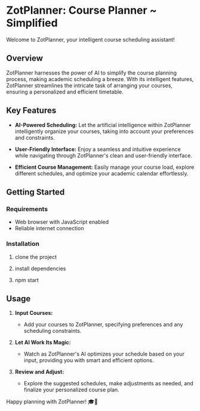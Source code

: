 # ZotPlanner: Course Planner ~ Simplified

Welcome to ZotPlanner, your intelligent course scheduling assistant!

## Overview

ZotPlanner harnesses the power of AI to simplify the course planning process, making academic scheduling a breeze. With its intelligent features, ZotPlanner streamlines the intricate task of arranging your courses, ensuring a personalized and efficient timetable.

## Key Features

- **AI-Powered Scheduling:** Let the artificial intelligence within ZotPlanner intelligently organize your courses, taking into account your preferences and constraints.

- **User-Friendly Interface:** Enjoy a seamless and intuitive experience while navigating through ZotPlanner's clean and user-friendly interface.

- **Efficient Course Management:** Easily manage your course load, explore different schedules, and optimize your academic calendar effortlessly.

## Getting Started

### Requirements

- Web browser with JavaScript enabled
- Reliable internet connection

### Installation

1. clone the project

2. install dependencies

3. npm start

## Usage


1. **Input Courses:**
   - Add your courses to ZotPlanner, specifying preferences and any scheduling constraints.

2. **Let AI Work Its Magic:**
   - Watch as ZotPlanner's AI optimizes your schedule based on your input, providing you with smart and efficient options.

3. **Review and Adjust:**
   - Explore the suggested schedules, make adjustments as needed, and finalize your personalized course plan.

Happy planning with ZotPlanner! 🎓📅
